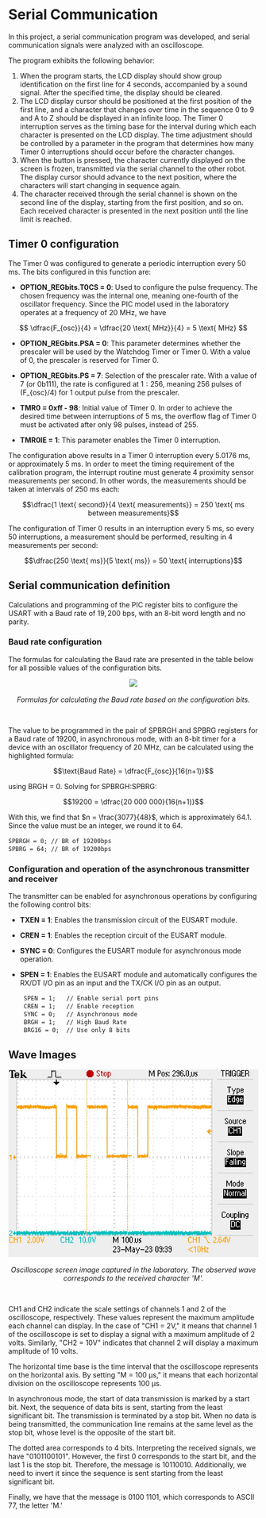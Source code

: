 # Serial Communication 

In this project, a serial communication program was developed, and serial communication signals were analyzed with an oscilloscope.

The program exhibits the following behavior:

1. When the program starts, the LCD display should show group identification on the first line for 4 seconds, accompanied by a sound signal. After the specified time, the display should be cleared.
2. The LCD display cursor should be positioned at the first position of the first line, and a character that changes over time in the sequence 0 to 9 and A to Z should be displayed in an infinite loop. The Timer 0 interruption serves as the timing base for the interval during which each character is presented on the LCD display. The time adjustment should be controlled by a parameter in the program that determines how many Timer 0 interruptions should occur before the character changes.
3. When the button is pressed, the character currently displayed on the screen is frozen, transmitted via the serial channel to the other robot. The display cursor should advance to the next position, where the characters will start changing in sequence again.
4. The character received through the serial channel is shown on the second line of the display, starting from the first position, and so on. Each received character is presented in the next position until the line limit is reached.

## Timer 0 configuration 

The Timer 0 was configured to generate a periodic interruption every 50 ms. The bits configured in this function are:

 - **OPTION\_REGbits.T0CS = 0**: Used to configure the pulse frequency. The chosen frequency was the internal one, meaning one-fourth of the oscillator frequency. Since the PIC model used in the laboratory operates at a frequency of 20 MHz, we have
   
$$ \dfrac{F_{osc}}{4} = \dfrac{20 \text{ MHz}}{4} = 5 \text{ MHz} $$  

 - **OPTION\_REGbits.PSA = 0**: This parameter determines whether the prescaler will be used by the Watchdog Timer or Timer 0. With a value of $0$, the prescaler is reserved for Timer 0.

 - **OPTION\_REGbits.PS = 7**: Selection of the prescaler rate. With a value of $7$ (or 0b111), the rate is configured at $1:256$, meaning 256 pulses of \(F_{osc}/4\) for $1$ output pulse from the prescaler.

 - **TMR0 = 0xff - 98**: Initial value of Timer 0. In order to achieve the desired time between interruptions of $5$ ms, the overflow flag of Timer 0 must be activated after only $98$ pulses, instead of $255$.

 - **TMR0IE = 1**: This parameter enables the Timer 0 interruption.

The configuration above results in a Timer 0 interruption every $5.0176$ ms, or approximately $5$ ms. In order to meet the timing requirement of the calibration program, the interrupt routine must generate $4$ proximity sensor measurements per second. In other words, the measurements should be taken at intervals of $250$ ms each:

$$\dfrac{1  \text{ second}}{4  \text{ measurements}} = 250  \text{ ms between measurements}$$

The configuration of Timer 0 results in an interruption every 5 ms, so every 50 interruptions, a measurement should be performed, resulting in 4 measurements per second:

$$\dfrac{250  \text{ ms}}{5  \text{ ms}} = 50  \text{ interruptions}$$

## Serial communication definition 

Calculations and programming of the PIC register bits to configure the USART with a Baud rate of $19,200$ bps, with an 8-bit word length and no parity.


### Baud rate configuration

The formulas for calculating the Baud rate are presented in the table below for all possible values of the configuration bits.

<p align="center"> 
<img  src="./images/baud-rate.png" />
</p>
<p align="center"> 
<em>Formulas for calculating the Baud rate based on the configuration bits.</em>
</p>
<br />

The value to be programmed in the pair of SPBRGH and SPBRG registers for a Baud rate of $19200$, in asynchronous mode, with an 8-bit timer for a device with an oscillator frequency of $20$ MHz, can be calculated using the highlighted formula:

$$\text{Baud Rate} = \dfrac{F_{osc}}{16(n+1)}$$

using BRGH = 0. Solving for SPBRGH:SPBRG:

$$19200 = \dfrac{20 000 000}{16(n+1)}$$

With this, we find that $n = \frac{3077}{48}$, which is approximately $64.1$. Since the value must be an integer, we round it to $64$.

    SPBRGH = 0; // BR of 19200bps
    SPBRG = 64; // BR of 19200bps


### Configuration and operation of the asynchronous transmitter and receiver

The transmitter can be enabled for asynchronous operations by configuring the following control bits:

 - **TXEN = 1**: Enables the transmission circuit of the EUSART module.
 - **CREN = 1**: Enables the reception circuit of the EUSART module.
 - **SYNC = 0**: Configures the EUSART module for asynchronous mode operation.
 - **SPEN = 1**: Enables the EUSART module and automatically configures the RX/DT I/O pin as an input and the TX/CK I/O pin as an output.


        SPEN = 1;   // Enable serial port pins
        CREN = 1;   // Enable reception
        SYNC = 0;   // Asynchronous mode
        BRGH = 1;   // High Baud Rate
        BRG16 = 0;  // Use only 8 bits

## Wave Images


<p align="center"> 
<img  src="./images/TEK0000.JPG" />
</p>
<p align="center"> 
<em>Oscilloscope screen image captured in the laboratory. The observed wave corresponds to the received character 'M'.</em>
</p>
<br />

CH1 and CH2 indicate the scale settings of channels 1 and 2 of the oscilloscope, respectively. These values represent the maximum amplitude each channel can display. In the case of "CH1 = 2V," it means that channel 1 of the oscilloscope is set to display a signal with a maximum amplitude of 2 volts. Similarly, "CH2 = 10V" indicates that channel 2 will display a maximum amplitude of 10 volts.

The horizontal time base is the time interval that the oscilloscope represents on the horizontal axis. By setting "M = 100 µs," it means that each horizontal division on the oscilloscope represents 100 µs.

In asynchronous mode, the start of data transmission is marked by a start bit. Next, the sequence of data bits is sent, starting from the least significant bit. The transmission is terminated by a stop bit. When no data is being transmitted, the communication line remains at the same level as the stop bit, whose level is the opposite of the start bit.

The dotted area corresponds to 4 bits. Interpreting the received signals, we have "0101100101". However, the first 0 corresponds to the start bit, and the last 1 is the stop bit. Therefore, the message is 10110010. Additionally, we need to invert it since the sequence is sent starting from the least significant bit.

Finally, we have that the message is 0100 1101, which corresponds to ASCII 77, the letter 'M.'
